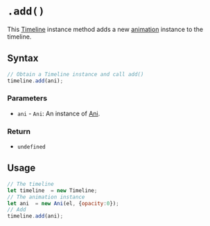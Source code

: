 # `.add()`
This [Timeline](..) instance method adds a new [animation](../../Ani) instance to the timeline.

## Syntax

```js
// Obtain a Timeline instance and call add()
timeline.add(ani);
```

### Parameters
+ `ani` - `Ani`: An instance of [Ani](../../Ani).

### Return
+ `undefined`

## Usage

```js
// The timeline
let timeline  = new Timeline;
// The animation instance
let ani  = new Ani(el, {opacity:0});
// Add
timeline.add(ani);
```